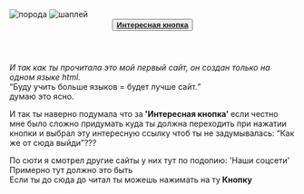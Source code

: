 
<html lang="ru">
  <head>
    <meta charset="utf-8">
    <link rel="stylesheet" href="style.css">
  </head>
  <body>
    <img src="https://user-images.githubusercontent.com/62075207/76503436-f6467880-6456-11ea-9139-e2ea1786d709.jpg" alt="порода" >
    <img src="https://user-images.githubusercontent.com/62075207/76503981-db283880-6457-11ea-8bf7-9bf4d566c72d.jpg" alt="шаплей" >
    <header>
      <nav>
        <!--Ссылка на наш диолог с ксюшой-->
        <button><a href="tg://resolve?domain=@Vunigretik"><b>Интересная кнопка</b></a></button>
      </nav>
    </header>
    <main>
      <article>
        <p><i>И так как ты прочитала это мой первый сайт, он создан только на одном языке html.</i><br><q>Буду учить больше языков = будет лучше сайт.</q> <br>думаю это ясно.</p>
        <p>
          И так ты наверно подумала что за<strong> 'Интересная кнопка' </strong>если честно мне было сложно придумать куда ты должна переходить при нажатии кнопки и выбрал эту интересную ссылку чтоб ты не задумывалась: <q>Как же от сюда выйди</q>???
        </p>
      </article>
      <!-- Тут было написано: 'Тут могла быть ваша реклама'.-->
      <aside>
        По сюти я смотрел другие сайты у них тут по подопию: 'Наши соцсети' Примерно тут должно это быть
      </aside>
    </main>
    <!-- Это подвал сайта-->
    <footer>
      Если ты до сюда до читал ты можешь нажимать на ту<STRONG> Кнопку </STRONG>
    </footer>
  </body>
</html>
